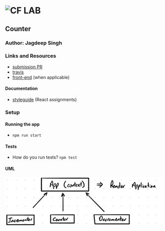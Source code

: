 # ![CF](http://i.imgur.com/7v5ASc8.png) LAB

## Counter

### Author: Jagdeep Singh

### Links and Resources

- [submission PR](https://github.com/401-advanced-javascript-js/lab-33-counter-contextAPI/pull/1)
- [travis](https://travis-ci.com/401-advanced-javascript-js/lab-33-counter-contextAPI)
- [front-end](http://xyz.com) (when applicable)

#### Documentation

- [styleguide](http://xyz.com) (React assignments)

<!-- ### Modules

#### `modulename.js`

##### Exported Values and Methods

###### `foo(thing) -> string`

Usage Notes or examples

###### `bar(array) -> array`

Usage Notes or examples -->

### Setup

#### Running the app

- `npm run start`

#### Tests

- How do you run tests? `npm test`

#### UML

![UML](assets/uml.jpeg)
